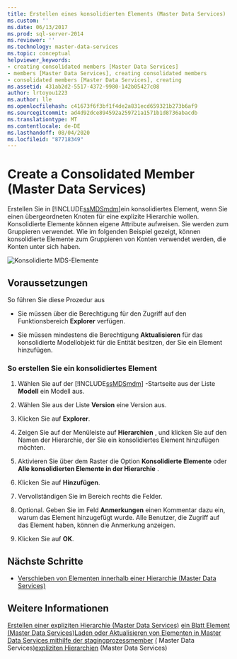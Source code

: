 ```yaml
---
title: Erstellen eines konsolidierten Elements (Master Data Services) | Microsoft-Dokumentation
ms.custom: ''
ms.date: 06/13/2017
ms.prod: sql-server-2014
ms.reviewer: ''
ms.technology: master-data-services
ms.topic: conceptual
helpviewer_keywords:
- creating consolidated members [Master Data Services]
- members [Master Data Services], creating consolidated members
- consolidated members [Master Data Services], creating
ms.assetid: 431ab2d2-5517-4372-9980-142b05427c08
author: lrtoyou1223
ms.author: lle
ms.openlocfilehash: c41673f6f3bf1f4de2a831ecd659321b273b6af9
ms.sourcegitcommit: ad4d92dce894592a259721a1571b1d8736abacdb
ms.translationtype: MT
ms.contentlocale: de-DE
ms.lasthandoff: 08/04/2020
ms.locfileid: "87718349"
---
```

# <a name="create-a-consolidated-member-master-data-services"></a>Create a Consolidated Member (Master Data Services)
  Erstellen Sie in [!INCLUDE[ssMDSmdm](../includes/ssmdsmdm-md.md)]ein konsolidiertes Element, wenn Sie einen übergeordneten Knoten für eine explizite Hierarchie wollen. Konsolidierte Elemente können eigene Attribute aufweisen. Sie werden zum Gruppieren verwendet. Wie im folgenden Beispiel gezeigt, können konsolidierte Elemente zum Gruppieren von Konten verwendet werden, die Konten unter sich haben.

 ![Konsolidierte MDS-Elemente](../../2014/master-data-services/media/mds-consolidated-members.png "Konsolidierte MDS-Elemente")

## <a name="prerequisites"></a>Voraussetzungen
 So führen Sie diese Prozedur aus

-   Sie müssen über die Berechtigung für den Zugriff auf den Funktionsbereich **Explorer** verfügen.

-   Sie müssen mindestens die Berechtigung **Aktualisieren** für das konsolidierte Modellobjekt für die Entität besitzen, der Sie ein Element hinzufügen.

### <a name="to-create-a-consolidated-member"></a>So erstellen Sie ein konsolidiertes Element

1.  Wählen Sie auf der [!INCLUDE[ssMDSmdm](../includes/ssmdsmdm-md.md)] -Startseite aus der Liste **Modell** ein Modell aus.

2.  Wählen Sie aus der Liste **Version** eine Version aus.

3.  Klicken Sie auf **Explorer**.

4.  Zeigen Sie auf der Menüleiste auf **Hierarchien** , und klicken Sie auf den Namen der Hierarchie, der Sie ein konsolidiertes Element hinzufügen möchten.

5.  Aktivieren Sie über dem Raster die Option **Konsolidierte Elemente** oder **Alle konsolidierten Elemente in der Hierarchie** .

6.  Klicken Sie auf **Hinzufügen**.

7.  Vervollständigen Sie im Bereich rechts die Felder.

8.  Optional. Geben Sie im Feld **Anmerkungen** einen Kommentar dazu ein, warum das Element hinzugefügt wurde. Alle Benutzer, die Zugriff auf das Element haben, können die Anmerkung anzeigen.

9. Klicken Sie auf **OK**.

## <a name="next-steps"></a>Nächste Schritte

-   [Verschieben von Elementen innerhalb einer Hierarchie &#40;Master Data Services&#41;](move-members-within-a-hierarchy-master-data-services.md)

## <a name="see-also"></a>Weitere Informationen
 [Erstellen einer expliziten Hierarchie &#40;Master Data Services&#41;](../../2014/master-data-services/create-an-explicit-hierarchy-master-data-services.md) [ein Blatt Element &#40;Master Data Services](../../2014/master-data-services/create-a-leaf-member-master-data-services.md)&#41;[Laden oder Aktualisieren von Elementen in Master Data Services mithilfe der stagingprozessmember](add-update-and-delete-data-master-data-services.md) [&#40;](../../2014/master-data-services/members-master-data-services.md) Master Data Services&#41;[expliziten Hierarchien](../../2014/master-data-services/explicit-hierarchies-master-data-services.md) &#40;Master Data Services&#41;


